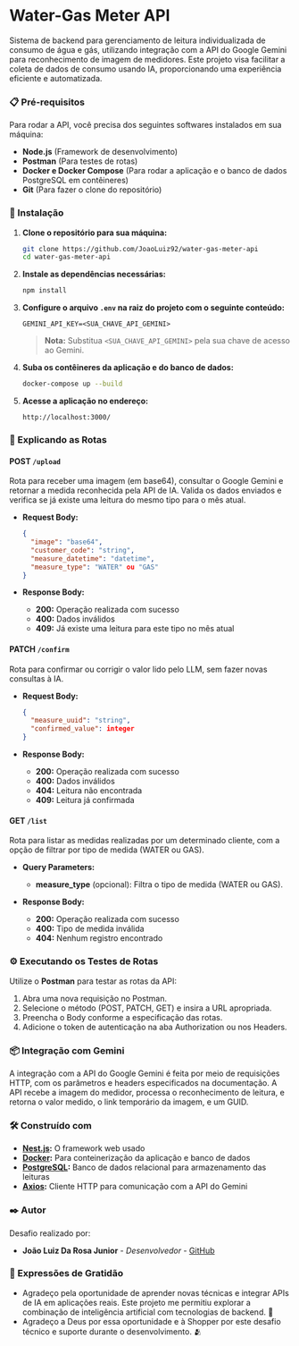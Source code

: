# Water-Gas Meter API

Sistema de backend para gerenciamento de leitura individualizada de consumo de água e gás, utilizando integração com a API do Google Gemini para reconhecimento de imagem de medidores. Este projeto visa facilitar a coleta de dados de consumo usando IA, proporcionando uma experiência eficiente e automatizada.

### 📋 Pré-requisitos

Para rodar a API, você precisa dos seguintes softwares instalados em sua máquina:

- **Node.js** (Framework de desenvolvimento)
- **Postman** (Para testes de rotas)
- **Docker e Docker Compose** (Para rodar a aplicação e o banco de dados PostgreSQL em contêineres)
- **Git** (Para fazer o clone do repositório)

### 🔧 Instalação

1. **Clone o repositório para sua máquina:**

    ```bash
    git clone https://github.com/JoaoLuiz92/water-gas-meter-api
    cd water-gas-meter-api
    ```

2. **Instale as dependências necessárias:**

    ```bash
    npm install
    ```

3. **Configure o arquivo `.env` na raiz do projeto com o seguinte conteúdo:**

    ```env
    GEMINI_API_KEY=<SUA_CHAVE_API_GEMINI>
    ```

   > **Nota:** Substitua `<SUA_CHAVE_API_GEMINI>` pela sua chave de acesso ao Gemini.

4. **Suba os contêineres da aplicação e do banco de dados:**

    ```bash
    docker-compose up --build
    ```

5. **Acesse a aplicação no endereço:**

    ```text
    http://localhost:3000/
    ```

### 🔩 Explicando as Rotas

#### **POST** `/upload`

Rota para receber uma imagem (em base64), consultar o Google Gemini e retornar a medida reconhecida pela API de IA. Valida os dados enviados e verifica se já existe uma leitura do mesmo tipo para o mês atual.

- **Request Body:**

    ```json
    {
      "image": "base64",
      "customer_code": "string",
      "measure_datetime": "datetime",
      "measure_type": "WATER" ou "GAS"
    }
    ```

- **Response Body:**
  - **200:** Operação realizada com sucesso
  - **400:** Dados inválidos
  - **409:** Já existe uma leitura para este tipo no mês atual

#### **PATCH** `/confirm`

Rota para confirmar ou corrigir o valor lido pelo LLM, sem fazer novas consultas à IA.

- **Request Body:**

    ```json
    {
      "measure_uuid": "string",
      "confirmed_value": integer
    }
    ```

- **Response Body:**
  - **200:** Operação realizada com sucesso
  - **400:** Dados inválidos
  - **404:** Leitura não encontrada
  - **409:** Leitura já confirmada

#### **GET** `/list`

Rota para listar as medidas realizadas por um determinado cliente, com a opção de filtrar por tipo de medida (WATER ou GAS).

- **Query Parameters:**
  - **measure_type** (opcional): Filtra o tipo de medida (WATER ou GAS).

- **Response Body:**
  - **200:** Operação realizada com sucesso
  - **400:** Tipo de medida inválida
  - **404:** Nenhum registro encontrado

### ⚙️ Executando os Testes de Rotas

Utilize o **Postman** para testar as rotas da API:

1. Abra uma nova requisição no Postman.
2. Selecione o método (POST, PATCH, GET) e insira a URL apropriada.
3. Preencha o Body conforme a especificação das rotas.
4. Adicione o token de autenticação na aba Authorization ou nos Headers.

### 📦 Integração com Gemini

A integração com a API do Google Gemini é feita por meio de requisições HTTP, com os parâmetros e headers especificados na documentação. A API recebe a imagem do medidor, processa o reconhecimento de leitura, e retorna o valor medido, o link temporário da imagem, e um GUID.

### 🛠️ Construído com

- **[Nest.js](https://nestjs.com/):** O framework web usado
- **[Docker](https://www.docker.com/):** Para conteinerização da aplicação e banco de dados
- **[PostgreSQL](https://www.postgresql.org/):** Banco de dados relacional para armazenamento das leituras
- **[Axios](https://axios-http.com/):** Cliente HTTP para comunicação com a API do Gemini

### ✒️ Autor

Desafio realizado por:

- **João Luiz Da Rosa Junior** - _Desenvolvedor_ - [GitHub](https://github.com/JoaoLuiz92)

### 🎁 Expressões de Gratidão

- Agradeço pela oportunidade de aprender novas técnicas e integrar APIs de IA em aplicações reais. Este projeto me permitiu explorar a combinação de inteligência artificial com tecnologias de backend. 📢
- Agradeço a Deus por essa oportunidade e à Shopper por este desafio técnico e suporte durante o desenvolvimento. 🫂

